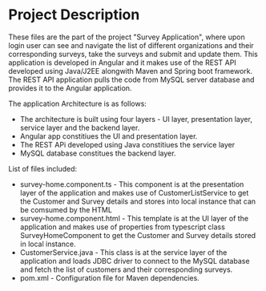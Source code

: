 # Project Description

These files are the part of the project "Survey Application", where upon login user can see and navigate the list of different organizations and their corresponding surveys, take the surveys and submit and update them. This application is developed in Angular and it makes use of the REST API developed using Java/J2EE alongwith Maven and Spring boot framework. The REST API application pulls the code from MySQL server database and provides it to the Angular application.

The application Architecture is as follows:
  * The architecture is built using four layers - UI layer, presentation layer, service layer and the backend layer.
  * Angular app constitiues the UI and presentation layer.
  * The REST APi developed using Java constitiues the service layer
  * MySQL database constitues the backend layer.
  
List of files included:
  * survey-home.component.ts -   This component is at the presentation layer of the application and makes use of                                                CustomerListService to get the Customer and Survey details and stores into local instance                                      that can be comsumed by the HTML
  * survey-home.component.html - This template is at the UI layer of the application and makes use of properties from                                          typescript class SurveyHomeComponent to get the Customer and Survey details stored in local                                    instance.
  * CustomerService.java -       This class is at the service layer of the application and loads JDBC driver to connect to the                                  MySQL database and fetch the list of customers and their corresponding surveys.
  * pom.xml -                    Configuration file for Maven dependencies.
